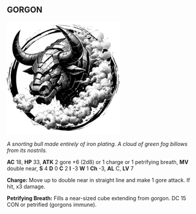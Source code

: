 ## GORGON

![](images/gorgon.webp)

_A snorting bull made entirely of iron plating. A cloud of green fog billows from its nostrils._

**AC** 18, **HP** 33, **ATK** 2 gore +6 (2d8) or 1 charge or 1 petrifying breath, **MV** double near, **S** 4 **D** 0 **C** 2 **I** -3 **W** 1 **Ch** -3, **AL** C, **LV** 7

**Charge:** Move up to double near in straight line and make 1 gore attack. If hit, x3 damage.

**Petrifying Breath:** Fills a near-sized cube extending from gorgon. DC 15 CON or petrified (gorgons immune).

